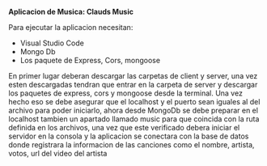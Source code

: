 **Aplicacion de Musica: Clauds Music**

Para ejecutar la aplicacion necesitan:
- Visual Studio Code
- Mongo Db
- Los paquete de Express, Cors, mongoose

En primer lugar deberan descargar las carpetas de client y server, una vez esten descargadas tendran que entrar en la carpeta de server y descargar los paquetes de express, cors y mongoose desde la terminal.
Una vez hecho eso se debe asegurar que el localhost y el puerto sean iguales al del archivo para poder iniciarlo, ahora desde MongoDb se debe preparar en el localhost tambien un apartado llamado music
para que coincida con la ruta definida en los archivos, una vez que este verificado debera iniciar el servidor en la consola y la aplicacion se conectara con la base de datos donde registrara la informacion de las canciones como
el nombre, artista, votos, url del video del artista
